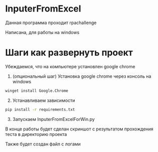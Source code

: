 # InputerFromExcel

Данная программа проходит rpachallenge

Написана, для работы на windows 

# Шаги как развернуть проект

Убеждаемся, что на компьютере установлен google chrome

1. (опциональный шаг) Установка google chrome через консоль на windows
```bash
winget install Google.Chrome
```

2. Устанавливаем зависимости
```bash
pip install -r requirements.txt
```

3. Запускаем InputerFromExcelForWin.py


В конце работы будет сделан скриншот с результатом прохождения теста в директорию проекта

Также будет создан файл с логами

